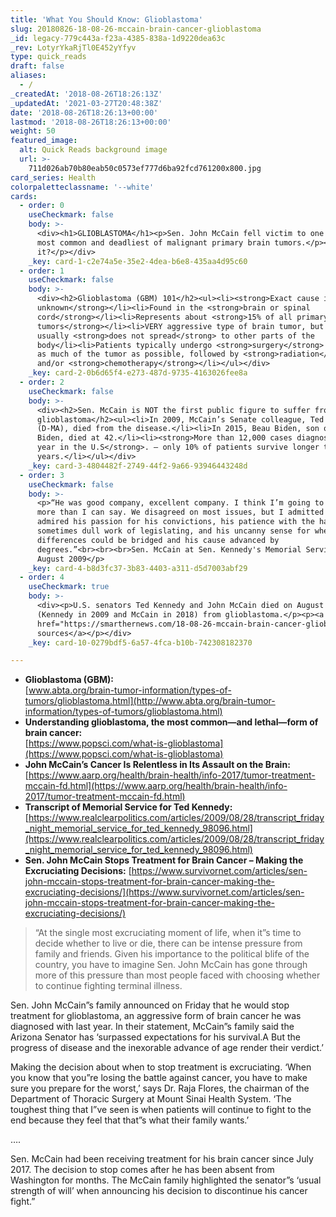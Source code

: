 ```yaml
---
title: 'What You Should Know: Glioblastoma'
slug: 20180826-18-08-26-mccain-brain-cancer-glioblastoma
_id: legacy-779c443a-f23a-4385-838a-1d9220dea63c
_rev: LotyrYkaRjTl0E452yYfyv
type: quick_reads
draft: false
aliases:
  - /
_createdAt: '2018-08-26T18:26:13Z'
_updatedAt: '2021-03-27T20:48:38Z'
date: '2018-08-26T18:26:13+00:00'
lastmod: '2018-08-26T18:26:13+00:00'
weight: 50
featured_image:
  alt: Quick Reads background image
  url: >-
    711d026ab70b80eab50c0573ef777d6ba92fcd761200x800.jpg
card_series: Health
colorpaletteclassname: '--white'
cards:
  - order: 0
    useCheckmark: false
    body: >-
      <div><h1>GLIOBLASTOMA</h1><p>Sen. John McCain fell victim to one of the
      most common and deadliest of malignant primary brain tumors.</p><p>What is
      it?</p></div>
    _key: card-1-c2e74a5e-35e2-4dea-b6e8-435aa4d95c60
  - order: 1
    useCheckmark: false
    body: >-
      <div><h2>Glioblastoma (GBM) 101</h2><ul><li><strong>Exact cause is
      unknown</strong></li><li>Found in the <strong>brain or spinal
      cord</strong></li><li>Represents about <strong>15% of all primary brain
      tumors</strong></li><li>VERY aggressive type of brain tumor, but it
      usually <strong>does not spread</strong> to other parts of the
      body</li><li>Patients typically undergo <strong>surgery</strong> to remove
      as much of the tumor as possible, followed by <strong>radiation</strong>
      and/or <strong>chemotherapy</strong></li></ul></div>
    _key: card-2-0b6d65f4-e273-487d-9735-4163026fee8a
  - order: 2
    useCheckmark: false
    body: >-
      <div><h2>Sen. McCain is NOT the first public figure to suffer from
      glioblastoma</h2><ul><li>In 2009, McCain’s Senate colleague, Ted Kennedy
      (D-MA), died from the disease.</li><li>In 2015, Beau Biden, son of VP Joe
      Biden, died at 42.</li><li><strong>More than 12,000 cases diagnosed last
      year in the U.S</strong>. – only 10% of patients survive longer than 5
      years.</li></ul></div>
    _key: card-3-4804482f-2749-44f2-9a66-93946443248d
  - order: 3
    useCheckmark: false
    body: >-
      <p>“He was good company, excellent company. I think I’m going to miss him
      more than I can say. We disagreed on most issues, but I admitted — but I
      admired his passion for his convictions, his patience with the hard and
      sometimes dull work of legislating, and his uncanny sense for when
      differences could be bridged and his cause advanced by
      degrees.”<br><br><br>Sen. McCain at Sen. Kennedy's Memorial Service,
      August 2009</p>
    _key: card-4-b8d3fc37-3b83-4403-a311-d5d7003abf29
  - order: 4
    useCheckmark: true
    body: >-
      <div><p>U.S. senators Ted Kennedy and John McCain died on August 25
      (Kennedy in 2009 and McCain in 2018) from glioblastoma.</p><p><a
      href="https://smarthernews.com/18-08-26-mccain-brain-cancer-glioblastoma/">view
      sources</a></p></div>
    _key: card-10-0279bdf5-6a57-4fca-b10b-742308182370

---
```

* **Glioblastoma (GBM):**  
[www.abta.org/brain-tumor-information/types-of-tumors/glioblastoma.html](http://www.abta.org/brain-tumor-information/types-of-tumors/glioblastoma.html)
* **Understanding glioblastoma, the most common—and lethal—form of brain cancer:**  
[https://www.popsci.com/what-is-glioblastoma](https://www.popsci.com/what-is-glioblastoma)
* **John McCain’s Cancer Is Relentless in Its Assault on the Brain:** [https://www.aarp.org/health/brain-health/info-2017/tumor-treatment-mccain-fd.html](https://www.aarp.org/health/brain-health/info-2017/tumor-treatment-mccain-fd.html)
* **Transcript of Memorial Service for Ted Kennedy:**  
[https://www.realclearpolitics.com/articles/2009/08/28/transcript_friday_night_memorial_service_for_ted_kennedy_98096.html](https://www.realclearpolitics.com/articles/2009/08/28/transcript_friday_night_memorial_service_for_ted_kennedy_98096.html)
* **Sen. John McCain Stops Treatment for Brain Cancer – Making the Excruciating Decisions:** [https://www.survivornet.com/articles/sen-john-mccain-stops-treatment-for-brain-cancer-making-the-excruciating-decisions/](https://www.survivornet.com/articles/sen-john-mccain-stops-treatment-for-brain-cancer-making-the-excruciating-decisions/)

> “At the single most excruciating moment of life, when it”s time to decide whether to live or die, there can be intense pressure from family and friends. Given his importance to the political blife of the country, you have to imagine Sen. John McCain has gone through more of this pressure than most people faced with choosing whether to continue fighting terminal illness.  
  
  
  
Sen. John McCain”s family announced on Friday that he would stop treatment for glioblastoma, an aggressive form of brain cancer he was diagnosed with last year. In their statement, McCain”s family said the Arizona Senator has ‘surpassed expectations for his survival.A But the progress of disease and the inexorable advance of age render their verdict.’  
  
  
  
Making the decision about when to stop treatment is excruciating. ‘When you know that you”re losing the battle against cancer, you have to make sure you prepare for the worst,’ says Dr. Raja Flores, the chairman of the Department of Thoracic Surgery at Mount Sinai Health System. ‘The toughest thing that I”ve seen is when patients will continue to fight to the end because they feel that that”s what their family wants.’  
  
  
  
….  
  
  
  
Sen. McCain had been receiving treatment for his brain cancer since July 2017. The decision to stop comes after he has been absent from Washington for months. The McCain family highlighted the senator”s ‘usual strength of will’ when announcing his decision to discontinue his cancer fight.”
